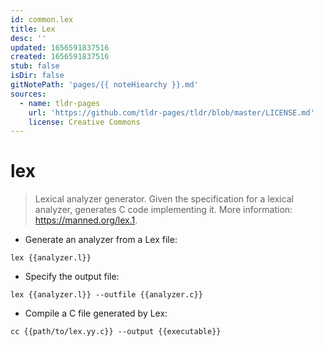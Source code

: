```yaml
---
id: common.lex
title: Lex
desc: ''
updated: 1656591837516
created: 1656591837516
stub: false
isDir: false
gitNotePath: 'pages/{{ noteHiearchy }}.md'
sources:
  - name: tldr-pages
    url: 'https://github.com/tldr-pages/tldr/blob/master/LICENSE.md'
    license: Creative Commons
---
```

# lex

> Lexical analyzer generator.
> Given the specification for a lexical analyzer, generates C code implementing it.
> More information: <https://manned.org/lex.1>.

- Generate an analyzer from a Lex file:

`lex {{analyzer.l}}`

- Specify the output file:

`lex {{analyzer.l}} --outfile {{analyzer.c}}`

- Compile a C file generated by Lex:

`cc {{path/to/lex.yy.c}} --output {{executable}}`

